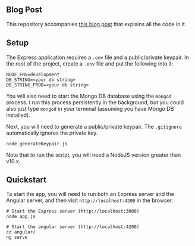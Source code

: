 ## Blog Post

This repository accompanies [this blog post](https://zachgoll.github.io/blog/2019/choosing-authentication-strategy/) that explains all the code in it.

## Setup

The Express application requires a `.env` file and a public/private keypair. In the root of the project, create a `.env` file and put the following into it:

```
NODE_ENV=development
DB_STRING=<your db string>
DB_STRING_PROD=<your db string>
```

You will also need to start the Mongo DB database using the `mongod` process. I run this process persistently in the background, but you could also just type `mongod` in your terminal (assuming you have Mongo DB installed).

Next, you will need to generate a public/private keypair. The `.gitignore` automatically ignores the private key.

```
node generateKeypair.js
```

Note that to run the script, you will need a NodeJS version greater than v10.x.

## Quickstart

To start the app, you will need to run both an Express server and the Angular server, and then visit `http://localhost:4200` in the browser.

```
# Start the Express server (http://localhost:3000)
node app.js

# Start the angular server (http://localhost:4200)
cd angular/
ng serve
```
